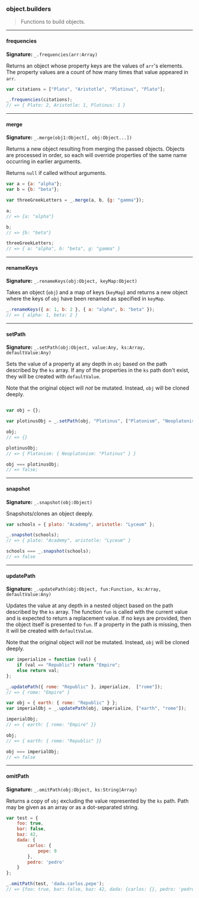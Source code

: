 ### object.builders

> Functions to build objects.

--------------------------------------------------------------------------------

#### frequencies

**Signature:** `_.frequencies(arr:Array)`

Returns an object whose property keys are the values of `arr`'s elements. The
property values are a count of how many times that value appeared in `arr`.

```javascript
var citations = ["Plato", "Aristotle", "Plotinus", "Plato"];

_.frequencies(citations);
// => { Plato: 2, Aristotle: 1, Plotinus: 1 }
```

--------------------------------------------------------------------------------

#### merge

**Signature:** `_.merge(obj1:Object[, obj:Object...])`

Returns a new object resulting from merging the passed objects. Objects
are processed in order, so each will override properties of the same
name occurring in earlier arguments.

Returns `null` if called without arguments.

```javascript
var a = {a: "alpha"};
var b = {b: "beta"};

var threeGreekLetters = _.merge(a, b, {g: "gamma"});

a;
// => {a: "alpha"}

b;
// => {b: "beta"}

threeGreekLetters;
// => { a: "alpha", b: "beta", g: "gamma" }
```

--------------------------------------------------------------------------------

#### renameKeys

**Signature:** `_.renameKeys(obj:Object, keyMap:Object)`

Takes an object (`obj`) and a map of keys (`keyMap`) and returns a new object
where the keys of `obj` have been renamed as specified in `keyMap`.

```javascript
_.renameKeys({ a: 1, b: 2 }, { a: "alpha", b: "beta" });
// => { alpha: 1, beta: 2 }
```

--------------------------------------------------------------------------------

#### setPath

**Signature:** `_.setPath(obj:Object, value:Any, ks:Array, defaultValue:Any)`

Sets the value of a property at any depth in `obj` based on the path described
by the `ks` array. If any of the properties in the `ks` path don't exist, they
will be created with `defaultValue`.

Note that the original object will *not* be mutated. Instead, `obj` will
be cloned deeply.



```javascript

var obj = {};

var plotinusObj = _.setPath(obj, "Plotinus", ["Platonism", "Neoplatonism"], {});

obj;
// => {}

plotinusObj;
// => { Platonism: { Neoplatonism: "Plotinus" } }

obj === plotinusObj;
// => false;

```

--------------------------------------------------------------------------------

#### snapshot

**Signature:** `_.snapshot(obj:Object)`

Snapshots/clones an object deeply.

```javascript
var schools = { plato: "Academy", aristotle: "Lyceum" };

_.snapshot(schools);
// => { plato: "Academy", aristotle: "Lyceum" }

schools === _.snapshot(schools);
// => false
```

--------------------------------------------------------------------------------

#### updatePath

**Signature:** `_.updatePath(obj:Object, fun:Function, ks:Array, defaultValue:Any)`

Updates the value at any depth in a nested object based on the path described by
the `ks` array.  The function `fun` is called with the current value and is
expected to return a replacement value.  If no keys are provided, then the
object itself is presented to `fun`. If a property in the path is missing, then
it will be created with `defaultValue`.

Note that the original object will *not* be mutated. Instead, `obj` will
be cloned deeply.

```javascript
var imperialize = function (val) {
    if (val == "Republic") return "Empire";
    else return val;
};

_.updatePath({ rome: "Republic" }, imperialize,  ["rome"]);
// => { rome: "Empire" }

var obj = { earth: { rome: "Republic" } };
var imperialObj = _.updatePath(obj, imperialize, ["earth", "rome"]);

imperialObj;
// => { earth: { rome: "Empire" }}

obj;
// => { earth: { rome: "Republic" }}

obj === imperialObj;
// => false
```

--------------------------------------------------------------------------------

#### omitPath

**Signature:** `_.omitPath(obj:Object, ks:String|Array)`

Returns a copy of `obj` excluding the value represented by the `ks` path.
Path may be given as an array or as a dot-separated string.

```javascript
var test = {
    foo: true,
    bar: false,
    baz: 42,
    dada: {
        carlos: {
            pepe: 9
        },
        pedro: 'pedro'
    }
};

_.omitPath(test, 'dada.carlos.pepe');
// => {foo: true, bar: false, baz: 42, dada: {carlos: {}, pedro: 'pedro'}}
```
